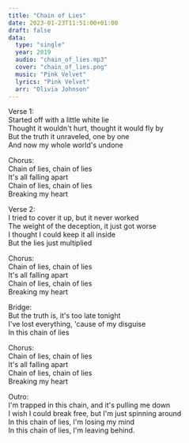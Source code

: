 ```yaml
---
title: "Chain of Lies"
date: 2023-01-23T11:51:00+01:00
draft: false
data:
  type: "single"
  year: 2019
  audio: "chain_of_lies.mp3"
  cover: "chain_of_lies.png"
  music: "Pink Velvet"
  lyrics: "Pink Velvet"
  arr: "Olivia Johnson"
---
```


Verse 1:  
Started off with a little white lie  
Thought it wouldn't hurt, thought it would fly by  
But the truth it unraveled, one by one  
And now my whole world's undone  

Chorus:  
Chain of lies, chain of lies  
It's all falling apart  
Chain of lies, chain of lies  
Breaking my heart  

Verse 2:  
I tried to cover it up, but it never worked  
The weight of the deception, it just got worse  
I thought I could keep it all inside  
But the lies just multiplied  

Chorus:  
Chain of lies, chain of lies  
It's all falling apart  
Chain of lies, chain of lies  
Breaking my heart  

Bridge:  
But the truth is, it's too late tonight  
I've lost everything, 'cause of my disguise  
In this chain of lies  

Chorus:  
Chain of lies, chain of lies  
It's all falling apart  
Chain of lies, chain of lies  
Breaking my heart  

Outro:  
I'm trapped in this chain, and it's pulling me down  
I wish I could break free, but I'm just spinning around  
In this chain of lies, I'm losing my mind  
In this chain of lies, I'm leaving behind.  